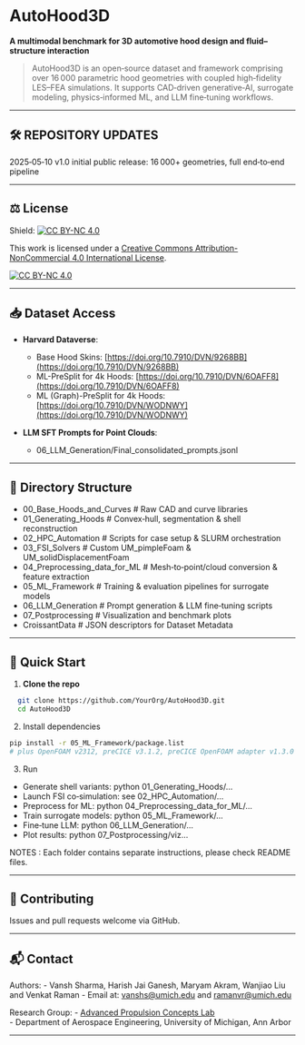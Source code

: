 # AutoHood3D

**A multimodal benchmark for 3D automotive hood design and fluid–structure interaction**

> AutoHood3D is an open‑source dataset and framework comprising over 16 000 parametric hood geometries with coupled high‑fidelity LES–FEA simulations. 
It supports CAD‑driven generative‑AI, surrogate modeling, physics‑informed ML, and LLM fine‑tuning workflows. 

---

## 🛠️ REPOSITORY UPDATES
2025‑05‑10 v1.0 initial public release: 16 000+ geometries, full end‑to‑end pipeline

---

##  ⚖️ License

Shield: [![CC BY-NC 4.0][cc-by-nc-shield]][cc-by-nc]

This work is licensed under a
[Creative Commons Attribution-NonCommercial 4.0 International License][cc-by-nc].

[![CC BY-NC 4.0][cc-by-nc-image]][cc-by-nc]

[cc-by-nc]: https://creativecommons.org/licenses/by-nc/4.0/
[cc-by-nc-image]: https://licensebuttons.net/l/by-nc/4.0/88x31.png
[cc-by-nc-shield]: https://img.shields.io/badge/License-CC%20BY--NC%204.0-lightgrey.svg

---

## 📥 Dataset Access

- **Harvard Dataverse**: 
	- Base Hood Skins:  [https://doi.org/10.7910/DVN/9268BB](https://doi.org/10.7910/DVN/9268BB)  
	- ML-PreSplit for 4k Hoods: [https://doi.org/10.7910/DVN/6OAFF8](https://doi.org/10.7910/DVN/6OAFF8)  
	- ML (Graph)-PreSplit for 4k Hoods: [https://doi.org/10.7910/DVN/WODNWY](https://doi.org/10.7910/DVN/WODNWY)  

- **LLM SFT Prompts for Point Clouds**:
	 - 06_LLM_Generation/Final_consolidated_prompts.jsonl
---

## 📂 Directory Structure

- 00_Base_Hoods_and_Curves # Raw CAD and curve libraries
- 01_Generating_Hoods # Convex‐hull, segmentation & shell reconstruction
- 02_HPC_Automation # Scripts for case setup & SLURM orchestration
- 03_FSI_Solvers # Custom UM_pimpleFoam & UM_solidDisplacementFoam
- 04_Preprocessing_data_for_ML # Mesh‐to‐point/cloud conversion & feature extraction
- 05_ML_Framework # Training & evaluation pipelines for surrogate models
- 06_LLM_Generation # Prompt generation & LLM fine‑tuning scripts
- 07_Postprocessing # Visualization and benchmark plots
- CroissantData # JSON descriptors for Dataset Metadata

---

## 🚀 Quick Start

1. **Clone the repo**  
 ```bash
   git clone https://github.com/YourOrg/AutoHood3D.git
   cd AutoHood3D
```

2. Install dependencies

 ```bash
 pip install -r 05_ML_Framework/package.list
# plus OpenFOAM v2312, preCICE v3.1.2, preCICE OpenFOAM adapter v1.3.0
```

3. Run 
- Generate shell variants: python 01_Generating_Hoods/...
- Launch FSI co‑simulation: see 02_HPC_Automation/...
- Preprocess for ML: python 04_Preprocessing_data_for_ML/...
- Train surrogate models: python 05_ML_Framework/...
- Fine‑tune LLM: python 06_LLM_Generation/...
- Plot results: python 07_Postprocessing/viz...

NOTES :
Each folder contains separate instructions, please check README files. 

---

## 🤝 Contributing
Issues and pull requests welcome via GitHub.

---

## 📬 Contact
Authors: 
    - Vansh Sharma, Harish Jai Ganesh, Maryam Akram, Wanjiao Liu and Venkat Raman
    - Email at: vanshs@umich.edu and ramanvr@umich.edu

Research Group: 
    - [Advanced Propulsion Concepts Lab](https://sites.google.com/umich.edu/apcl/home?authuser=0)  
    - Department of Aerospace Engineering, University of Michigan, Ann Arbor

---






